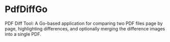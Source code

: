# PdfDiffGo
PDF Diff Tool: A Go-based application for comparing two PDF files page by page, highlighting differences, and optionally merging the difference images into a single PDF.
